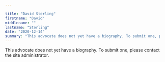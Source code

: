 ```yaml
---

title: "David Sterling"
firstname: "David"
middlename: ""
lastname: "Sterling"
date: "2020-12-14"
summary: "This advocate does not yet have a biography. To submit one, please contact the site administrator."
---
```

This advocate does not yet have a biography. To submit one, please contact the site administrator.

